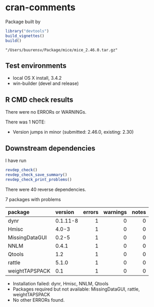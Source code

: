 cran-comments
================

Package built by

``` r
library("devtools")
build_vignettes()
build()
```

`"/Users/buurensv/Package/mice/mice_2.46.0.tar.gz"`

Test environments
-----------------

-   local OS X install, 3.4.2
-   win-builder (devel and release)

R CMD check results
-------------------

There were no ERRORs or WARNINGs.

There was 1 NOTE:

-   Version jumps in minor (submitted: 2.46.0, existing: 2.30)

Downstream dependencies
-----------------------

I have run

``` r
revdep_check()
revdep_check_save_summary()
revdep_check_print_problems()
```

There were 40 reverse dependencies.

7 packages with problems

| package        | version  |  errors|  warnings|  notes|
|:---------------|:---------|-------:|---------:|------:|
| dynr           | 0.1.11-8 |       1|         0|      0|
| Hmisc          | 4.0-3    |       1|         0|      0|
| MissingDataGUI | 0.2-5    |       1|         0|      0|
| NNLM           | 0.4.1    |       1|         0|      0|
| Qtools         | 1.2      |       1|         0|      0|
| rattle         | 5.1.0    |       1|         0|      0|
| weightTAPSPACK | 0.1      |       1|         0|      0|

-   Installation failed: dynr, Hmisc, NNLM, Qtools
-   Packages required but not available: MissingDataGUI, rattle, weightTAPSPACK
-   No other ERRORs found.
